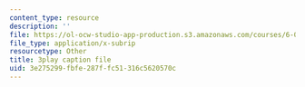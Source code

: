 ```yaml
---
content_type: resource
description: ''
file: https://ol-ocw-studio-app-production.s3.amazonaws.com/courses/6-034-artificial-intelligence-fall-2010/3e275299fbfe287ffc51316c5620570c_uXt8qF2Zzfo.srt
file_type: application/x-subrip
resourcetype: Other
title: 3play caption file
uid: 3e275299-fbfe-287f-fc51-316c5620570c
---
```

